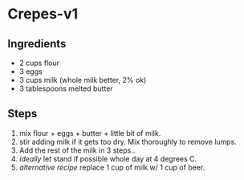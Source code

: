 # Crepes-v1

## Ingredients

* 2 cups flour
* 3 eggs
* 3 cups milk \(whole milk better, 2% ok\)
* 3 tablespoons melted butter

## Steps

1. mix flour + eggs + butter + little bit of milk.
2. stir adding milk if it gets too dry.  Mix thoroughly to remove lumps.
3. Add the rest of the milk in 3 steps..
4. _ideally_ let stand if possible whole day at 4 degrees C.
5. _alternative recipe_ replace 1 cup of milk w/ 1 cup of beer.

